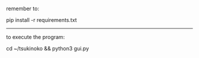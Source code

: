 remember to:

pip install -r requirements.txt


--------------------------------------


to execute the program:

cd ~/tsukinoko && python3 gui.py
